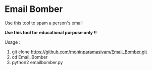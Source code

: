 # Email Bomber

Use this tool to spam a person's email

<b> Use this tool for educational purpose only !! </b>

Usage : 

1) git clone https://github.com/mohinparamasivam/Email_Bomber.git
2) cd Email_Bomber
3) python2 emailbomber.py


